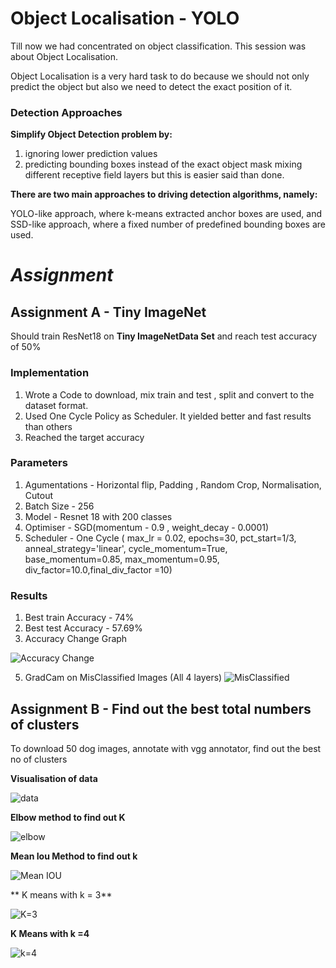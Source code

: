 # Object Localisation - YOLO

Till now we had concentrated on object classification. This session was about Object Localisation.

Object Localisation is a very hard task to do because we should not only predict the object but also we need to detect the exact position of it.

### **Detection Approaches**
**Simplify Object Detection problem by:**

1. ignoring lower prediction values
2. predicting bounding boxes instead of the exact object mask mixing different receptive field layers but this is easier said than done.
 
**There are two main approaches to driving detection algorithms, namely:**

YOLO-like approach, where k-means extracted anchor boxes are used, and
SSD-like approach, where a fixed number of predefined bounding boxes are used.

# *Assignment*

## **Assignment A - Tiny ImageNet**

Should train ResNet18  on **Tiny ImageNetData Set** and reach test accuracy of 50%

### **Implementation**

1. Wrote a Code to download, mix train and test , split and convert to the dataset format.
2. Used One Cycle Policy as Scheduler. It yielded better and fast results than others
3. Reached the target accuracy

### **Parameters**

1. Agumentations - Horizontal flip, Padding , Random Crop, Normalisation, Cutout
2. Batch Size - 256
3. Model - Resnet 18 with 200 classes
4. Optimiser - SGD(momentum - 0.9 , weight_decay - 0.0001)
5. Scheduler - One Cycle (  max_lr = 0.02, epochs=30,  pct_start=1/3, anneal_strategy='linear', cycle_momentum=True, base_momentum=0.85, max_momentum=0.95, div_factor=10.0,final_div_factor =10)

### **Results**

1. Best train Accuracy - 74%
2. Best test Accuracy - 57.69%
4. Accuracy Change Graph

![Accuracy Change](https://github.com/Sushmitha-Katti/EVA-4/blob/master/Session12/Assets/Accuracy%20Change.png)

5. GradCam on MisClassified Images (All 4 layers)
![MisClassified](https://github.com/Sushmitha-Katti/EVA-4/blob/master/Session12/Assets/misclassified.png)


## **Assignment B - Find out the best total numbers of clusters**
   
 To download 50 dog images, annotate with vgg annotator, find out the best no of clusters
 
 **Visualisation of data**
 
 ![data](https://github.com/Sushmitha-Katti/EVA-4/blob/master/Session12/Assets/data.png)
 
 **Elbow method to find out K**
 
 ![elbow](https://github.com/Sushmitha-Katti/EVA-4/blob/master/Session12/Assets/elbow.png)
 
 
 **Mean Iou Method to find out k**
 
 ![Mean IOU](https://github.com/Sushmitha-Katti/EVA-4/blob/master/Session12/Assets/IOU.png)
 
 ** K means with k = 3**
 
 ![K=3](https://github.com/Sushmitha-Katti/EVA-4/blob/master/Session12/Assets/K%3D3.png)
 
 **K Means with k =4**
 
 ![k=4](https://github.com/Sushmitha-Katti/EVA-4/blob/master/Session12/Assets/k%3D4.png)


